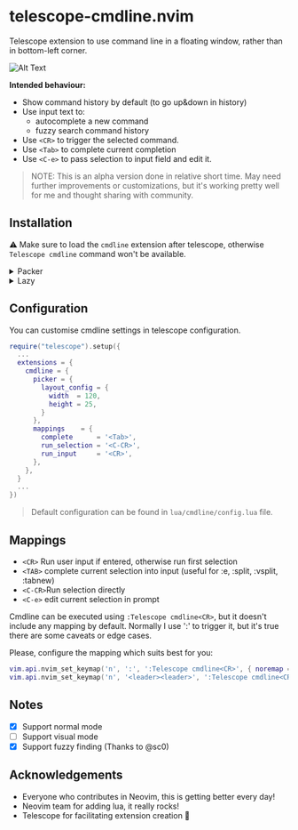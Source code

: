 # telescope-cmdline.nvim

Telescope extension to use command line in a floating window, rather
than in bottom-left corner.

![Alt Text](.docs/demo.gif)

**Intended behaviour:**
- Show command history by default (to go up&down in history)
- Use input text to: 
    - autocomplete a new command
    - fuzzy search command history
- Use `<CR>` to trigger the selected command.
- Use `<Tab>` to complete current completion
- Use `<C-e>` to pass selection to input field and edit it.

> NOTE: This is an alpha version done in relative short time. May need
> further improvements or customizations, but it's working pretty well
> for me and thought sharing with community.

## Installation

⚠️ Make sure to load the `cmdline` extension after telescope, otherwise
`Telescope cmdline` command won't be available.

<details>
<summary>Packer</summary>

```lua
use { 'jonarrien/telescope-cmdline.nvim' }

```lua
require("telescope").setup({})
require("telescope").load_extension('cmdline')
```

</details>

<details>
<summary>Lazy</summary>

Install package as telescope dependency

```lua
{
  "nvim-telescope/telescope.nvim",
  tag = "0.1.5",
  dependencies = {
    'nvim-lua/plenary.nvim',
    'jonarrien/telescope-cmdline.nvim',
  },
  keys = {
    { ':', '<cmd>Telescope cmdline<cr>', desc = 'Cmdline' }
  },
  opts = {
    ...
    extensions = {
      cmdline = {
        ... plugin settings ...
      },
    }
    ...
  }, 
  config = function(_, opts)
    require("telescope").setup(opts)
    require("telescope").load_extension('cmdline')
  end,
}
```

</details>


## Configuration

You can customise cmdline settings in telescope configuration.

```lua
require("telescope").setup({
  ...
  extensions = {
    cmdline = {
      picker = {
        layout_config = {
          width  = 120,
          height = 25,
        }
      },
      mappings    = {
        complete      = '<Tab>',
        run_selection = '<C-CR>',
        run_input     = '<CR>',
      },
    },
  }
  ...
})
```

> Default configuration can be found in `lua/cmdline/config.lua` file.

## Mappings

- `<CR>`  Run user input if entered, otherwise run first selection
- `<TAB>` complete current selection into input (useful for :e, :split, :vsplit, :tabnew)
- `<C-CR>`Run selection directly
- `<C-e>` edit current selection in prompt

Cmdline can be executed using `:Telescope cmdline<CR>`, but it doesn't
include any mapping by default. Normally I use ':' to trigger it, but
it's true there are some caveats or edge cases. 

Please, configure the mapping which suits best for you:

```lua
vim.api.nvim_set_keymap('n', ':', ':Telescope cmdline<CR>', { noremap = true, desc = "Cmdline" })
vim.api.nvim_set_keymap('n', '<leader><leader>', ':Telescope cmdline<CR>', { noremap = true, desc = "Cmdline" })
```

## Notes

- [x] Support normal mode
- [ ] Support visual mode
- [x] Support fuzzy finding (Thanks to @sc0)

## Acknowledgements

- Everyone who contributes in Neovim, this is getting better every day!
- Neovim team for adding lua, it really rocks!
- Telescope for facilitating extension creation 💪
